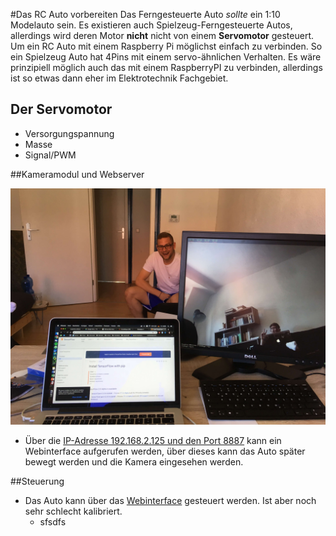 #Das RC Auto vorbereiten
Das Ferngesteuerte Auto *sollte* ein 1:10 Modelauto sein. Es existieren auch Spielzeug-Ferngesteuerte Autos, allerdings wird deren
Motor **nicht** nicht von einem **Servomotor** gesteuert. Um ein RC Auto mit einem Raspberry Pi möglichst einfach zu verbinden.
So ein Spielzeug Auto hat 4Pins mit einem servo-ähnlichen Verhalten. Es wäre prinzipiell möglich auch das mit einem RaspberryPI
zu verbinden, allerdings ist so etwas dann eher im Elektrotechnik Fachgebiet.

## Der Servomotor


* Versorgungspannung
* Masse
* Signal/PWM

##Kameramodul und Webserver

![Alt-Text](camera_works.jpg)
* Über die [IP-Adresse 192.168.2.125  und den Port 8887](http://192.168.2.125:8887) kann ein Webinterface aufgerufen werden, über dieses kann das Auto später bewegt werden und die Kamera eingesehen werden.

##Steuerung

* Das Auto kann über das [Webinterface](http://192.168.2.125:8887) gesteuert werden. Ist aber noch sehr schlecht kalibriert.
    * sfsdfs
